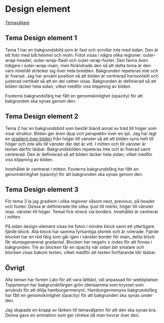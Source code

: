 Design element
==============================================

<div class="bkgBox1">
</div>
<div class="bkgBox2">
</div>
<div class="bkgBox3">
</div>
<div class="bkgBox4">
</div>
<div class="themeSelector">
    <a href="theme-selector">Temaväljare</a>
</div>

Tema Design element 1
---

Tema 1 har en bakgrundsbild som är fast och scrollar inte med sidan. Den är ett foto med blå himmel och moln. Fotot visas i några olika regioner: outer-wrap-header, outer-wrap-flash och outer-wrap-footer. Den fanns även tidigare i outer-wrap-main, men förändrade den så att detta tema är den vars innehåll sträcker sig över hela bredden. Bakgrunden repeteras inte och är fixerad. Jag har använt position så att bilden är centrerad horisontellt och justerad vertikalt så att en del vatten visas. Bakgrunden är definierad så att bilden täcker hela sidan, vilket medför viss klippning av bilden.

Footerns bakgrundsfärg har fått en genomskinlighet (opacity) för att bakgrunden ska synas genom den.

Tema Design element 2
---

Tema 2 har en bakgrundsbild som består bland annat av träd till höger som visar struktur. Bilden ger även djup och perspektiv över en sjö. Jag har lagt en [gradient över bilden](https://css-tricks.com/tinted-images-multiple-backgrounds/) från höger till vänster så att att bilden syns helt till höger och inte alls till vänster där det är vitt. I mitten och till vänster är texten därför läsbar. Bakgrundsbilden repeteras inte och är fixerad samt centrerad. Den är definierad så att bilden täcker hela sidan, vilket medför viss klippning av bilden.

Innehållet är centrerat i mitten. Footerns bakgrundsfärg har fått en genomskinlighet (opacity) för att bakgrunden ska synas genom den.

Tema Design element 3
---

För tema 3 la jag gradient i olika regioner såsom next, previous, på header och footer. Dessa är definierade lite olika: ljust till mörkt, höger till vänster resp. vänster till höger. Temat fick streck via borders. Innehållet är centrerat i mitten.

På sidan design-element visas tre foton i mindre block samt ett ytterligare fjärde block. Alla block har samma fyrkantiga storlek och är roterade. Fjärde blocket har en röd färg som går igen i vänster border för main, detta block får slumpgenererat gradantal. Blocken har negativ z-index för att finnas i bakgrunden. Tre av blocken får en opacity när sidan blir smalare och blocken visas bakom texten, vilket medför att texten fortfarande blir läsbar.


Övrigt
---

Alla teman har fonten Lato för att vara lättläst, väl anpassad för webbplatser. Toppmenyn har bakgrundsfärgen grön (densamma som krysset som används för att dölja hamburgermenyn). Hamburgermenyns bakgrundsfärg har fått en genomskinlighet (opacity) för att bakgrunden ska synas under den.

Jag skapade en knapp av länken till temaväljaren för att den ska synas bra. Denna gavs en animation som ger rörelse då man hovrar över den.
